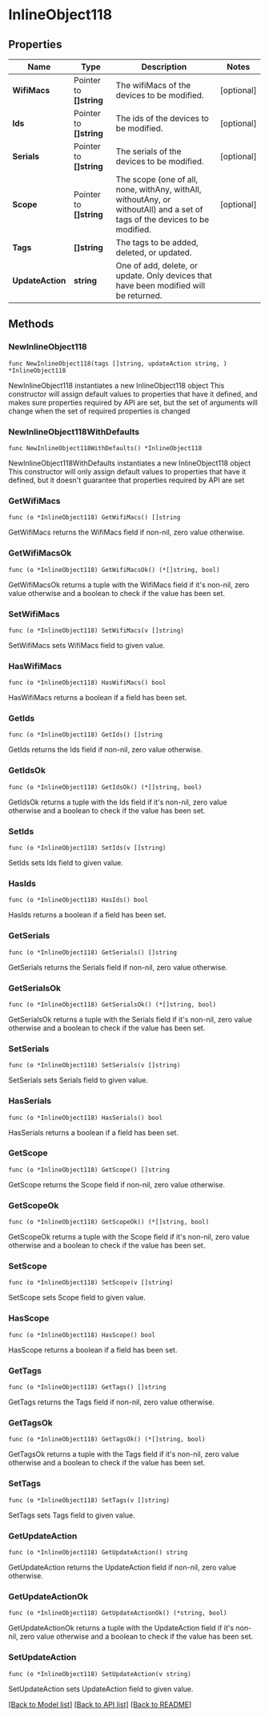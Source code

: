 # InlineObject118

## Properties

Name | Type | Description | Notes
------------ | ------------- | ------------- | -------------
**WifiMacs** | Pointer to **[]string** | The wifiMacs of the devices to be modified. | [optional] 
**Ids** | Pointer to **[]string** | The ids of the devices to be modified. | [optional] 
**Serials** | Pointer to **[]string** | The serials of the devices to be modified. | [optional] 
**Scope** | Pointer to **[]string** | The scope (one of all, none, withAny, withAll, withoutAny, or withoutAll) and a set of tags of the devices to be modified. | [optional] 
**Tags** | **[]string** | The tags to be added, deleted, or updated. | 
**UpdateAction** | **string** | One of add, delete, or update. Only devices that have been modified will be returned. | 

## Methods

### NewInlineObject118

`func NewInlineObject118(tags []string, updateAction string, ) *InlineObject118`

NewInlineObject118 instantiates a new InlineObject118 object
This constructor will assign default values to properties that have it defined,
and makes sure properties required by API are set, but the set of arguments
will change when the set of required properties is changed

### NewInlineObject118WithDefaults

`func NewInlineObject118WithDefaults() *InlineObject118`

NewInlineObject118WithDefaults instantiates a new InlineObject118 object
This constructor will only assign default values to properties that have it defined,
but it doesn't guarantee that properties required by API are set

### GetWifiMacs

`func (o *InlineObject118) GetWifiMacs() []string`

GetWifiMacs returns the WifiMacs field if non-nil, zero value otherwise.

### GetWifiMacsOk

`func (o *InlineObject118) GetWifiMacsOk() (*[]string, bool)`

GetWifiMacsOk returns a tuple with the WifiMacs field if it's non-nil, zero value otherwise
and a boolean to check if the value has been set.

### SetWifiMacs

`func (o *InlineObject118) SetWifiMacs(v []string)`

SetWifiMacs sets WifiMacs field to given value.

### HasWifiMacs

`func (o *InlineObject118) HasWifiMacs() bool`

HasWifiMacs returns a boolean if a field has been set.

### GetIds

`func (o *InlineObject118) GetIds() []string`

GetIds returns the Ids field if non-nil, zero value otherwise.

### GetIdsOk

`func (o *InlineObject118) GetIdsOk() (*[]string, bool)`

GetIdsOk returns a tuple with the Ids field if it's non-nil, zero value otherwise
and a boolean to check if the value has been set.

### SetIds

`func (o *InlineObject118) SetIds(v []string)`

SetIds sets Ids field to given value.

### HasIds

`func (o *InlineObject118) HasIds() bool`

HasIds returns a boolean if a field has been set.

### GetSerials

`func (o *InlineObject118) GetSerials() []string`

GetSerials returns the Serials field if non-nil, zero value otherwise.

### GetSerialsOk

`func (o *InlineObject118) GetSerialsOk() (*[]string, bool)`

GetSerialsOk returns a tuple with the Serials field if it's non-nil, zero value otherwise
and a boolean to check if the value has been set.

### SetSerials

`func (o *InlineObject118) SetSerials(v []string)`

SetSerials sets Serials field to given value.

### HasSerials

`func (o *InlineObject118) HasSerials() bool`

HasSerials returns a boolean if a field has been set.

### GetScope

`func (o *InlineObject118) GetScope() []string`

GetScope returns the Scope field if non-nil, zero value otherwise.

### GetScopeOk

`func (o *InlineObject118) GetScopeOk() (*[]string, bool)`

GetScopeOk returns a tuple with the Scope field if it's non-nil, zero value otherwise
and a boolean to check if the value has been set.

### SetScope

`func (o *InlineObject118) SetScope(v []string)`

SetScope sets Scope field to given value.

### HasScope

`func (o *InlineObject118) HasScope() bool`

HasScope returns a boolean if a field has been set.

### GetTags

`func (o *InlineObject118) GetTags() []string`

GetTags returns the Tags field if non-nil, zero value otherwise.

### GetTagsOk

`func (o *InlineObject118) GetTagsOk() (*[]string, bool)`

GetTagsOk returns a tuple with the Tags field if it's non-nil, zero value otherwise
and a boolean to check if the value has been set.

### SetTags

`func (o *InlineObject118) SetTags(v []string)`

SetTags sets Tags field to given value.


### GetUpdateAction

`func (o *InlineObject118) GetUpdateAction() string`

GetUpdateAction returns the UpdateAction field if non-nil, zero value otherwise.

### GetUpdateActionOk

`func (o *InlineObject118) GetUpdateActionOk() (*string, bool)`

GetUpdateActionOk returns a tuple with the UpdateAction field if it's non-nil, zero value otherwise
and a boolean to check if the value has been set.

### SetUpdateAction

`func (o *InlineObject118) SetUpdateAction(v string)`

SetUpdateAction sets UpdateAction field to given value.



[[Back to Model list]](../README.md#documentation-for-models) [[Back to API list]](../README.md#documentation-for-api-endpoints) [[Back to README]](../README.md)


